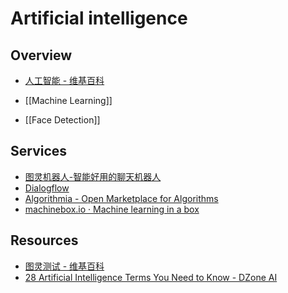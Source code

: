 # Artificial intelligence

## Overview

- [人工智能 - 维基百科](https://zh.wikipedia.org/wiki/%E4%BA%BA%E5%B7%A5%E6%99%BA%E8%83%BD)

- [[Machine Learning]]
- [[Face Detection]]

## Services

- [图灵机器人-智能好用的聊天机器人](http://www.turingapi.com/)
- [Dialogflow](https://dialogflow.com/)
- [Algorithmia - Open Marketplace for Algorithms](https://algorithmia.com/)
- [machinebox.io · Machine learning in a box](https://machinebox.io/)

## Resources

- [图灵测试 - 维基百科](https://zh.wikipedia.org/wiki/%E5%9B%BE%E7%81%B5%E6%B5%8B%E8%AF%95)
- [28 Artificial Intelligence Terms You Need to Know - DZone AI](https://dzone.com/articles/ai-glossary)
